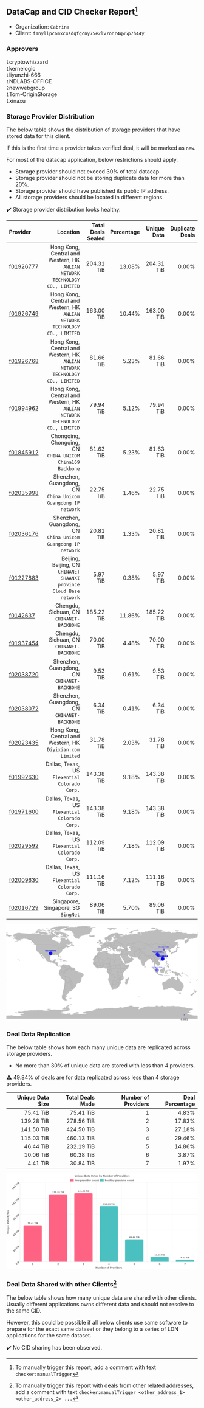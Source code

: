 ## DataCap and CID Checker Report[^1]
 - Organization: `Cabrina`
 - Client: `f1nyllpc6mxc4sdqfgcny75e2lv7onr4qw5p7h44y`
### Approvers
`1`cryptowhizzard<br/>`1`kernelogic<br/>`1`liyunzhi-666<br/>`1`NDLABS-OFFICE<br/>`2`newwebgroup<br/>`1`Tom-OriginStorage<br/>`1`xinaxu

### Storage Provider Distribution
The below table shows the distribution of storage providers that have stored data for this client.

If this is the first time a provider takes verified deal, it will be marked as `new`.

For most of the datacap application, below restrictions should apply.
 - Storage provider should not exceed 30% of total datacap.
 - Storage provider should not be storing duplicate data for more than 20%.
 - Storage provider should have published its public IP address.
 - All storage providers should be located in different regions.

✔️ Storage provider distribution looks healthy.

| Provider                                              |                                                                        Location | Total Deals Sealed | Percentage | Unique Data | Duplicate Deals |
| :---------------------------------------------------- | ------------------------------------------------------------------------------: | -----------------: | ---------: | ----------: | --------------: |
| [f01926777](https://filfox.info/en/address/f01926777) | Hong Kong, Central and Western, HK<br/>`ANLIAN NETWORK TECHNOLOGY CO., LIMITED` |         204.31 TiB |     13.08% |  204.31 TiB |           0.00% |
| [f01926749](https://filfox.info/en/address/f01926749) | Hong Kong, Central and Western, HK<br/>`ANLIAN NETWORK TECHNOLOGY CO., LIMITED` |         163.00 TiB |     10.44% |  163.00 TiB |           0.00% |
| [f01926768](https://filfox.info/en/address/f01926768) | Hong Kong, Central and Western, HK<br/>`ANLIAN NETWORK TECHNOLOGY CO., LIMITED` |          81.66 TiB |      5.23% |   81.66 TiB |           0.00% |
| [f01994962](https://filfox.info/en/address/f01994962) | Hong Kong, Central and Western, HK<br/>`ANLIAN NETWORK TECHNOLOGY CO., LIMITED` |          79.94 TiB |      5.12% |   79.94 TiB |           0.00% |
| [f01845912](https://filfox.info/en/address/f01845912) |                   Chongqing, Chongqing, CN<br/>`CHINA UNICOM China169 Backbone` |          81.63 TiB |      5.23% |   81.63 TiB |           0.00% |
| [f02035998](https://filfox.info/en/address/f02035998) |                 Shenzhen, Guangdong, CN<br/>`China Unicom Guangdong IP network` |          22.75 TiB |      1.46% |   22.75 TiB |           0.00% |
| [f02036176](https://filfox.info/en/address/f02036176) |                 Shenzhen, Guangdong, CN<br/>`China Unicom Guangdong IP network` |          20.81 TiB |      1.33% |   20.81 TiB |           0.00% |
| [f01227883](https://filfox.info/en/address/f01227883) |         Beijing, Beijing, CN<br/>`CHINANET SHAANXI province Cloud Base network` |           5.97 TiB |      0.38% |    5.97 TiB |           0.00% |
| [f0142637](https://filfox.info/en/address/f0142637)   |                                    Chengdu, Sichuan, CN<br/>`CHINANET-BACKBONE` |         185.22 TiB |     11.86% |  185.22 TiB |           0.00% |
| [f01937454](https://filfox.info/en/address/f01937454) |                                    Chengdu, Sichuan, CN<br/>`CHINANET-BACKBONE` |          70.00 TiB |      4.48% |   70.00 TiB |           0.00% |
| [f02038720](https://filfox.info/en/address/f02038720) |                                 Shenzhen, Guangdong, CN<br/>`CHINANET-BACKBONE` |           9.53 TiB |      0.61% |    9.53 TiB |           0.00% |
| [f02038072](https://filfox.info/en/address/f02038072) |                                 Shenzhen, Guangdong, CN<br/>`CHINANET-BACKBONE` |           6.34 TiB |      0.41% |    6.34 TiB |           0.00% |
| [f02023435](https://filfox.info/en/address/f02023435) |                   Hong Kong, Central and Western, HK<br/>`Diyixian.com Limited` |          31.78 TiB |      2.03% |   31.78 TiB |           0.00% |
| [f01992630](https://filfox.info/en/address/f01992630) |                               Dallas, Texas, US<br/>`Flexential Colorado Corp.` |         143.38 TiB |      9.18% |  143.38 TiB |           0.00% |
| [f01971600](https://filfox.info/en/address/f01971600) |                               Dallas, Texas, US<br/>`Flexential Colorado Corp.` |         143.38 TiB |      9.18% |  143.38 TiB |           0.00% |
| [f02029592](https://filfox.info/en/address/f02029592) |                               Dallas, Texas, US<br/>`Flexential Colorado Corp.` |         112.09 TiB |      7.18% |  112.09 TiB |           0.00% |
| [f02009630](https://filfox.info/en/address/f02009630) |                               Dallas, Texas, US<br/>`Flexential Colorado Corp.` |         111.16 TiB |      7.12% |  111.16 TiB |           0.00% |
| [f02016729](https://filfox.info/en/address/f02016729) |                                          Singapore, Singapore, SG<br/>`SingNet` |          89.06 TiB |      5.70% |   89.06 TiB |           0.00% |

<img src="https://raw.githubusercontent.com/data-preservation-programs/filplus-checker-assets/main/filecoin-project/filecoin-plus-large-datasets/issues/1146/1677654309167.png"/>

### Deal Data Replication
The below table shows how each many unique data are replicated across storage providers.

- No more than 30% of unique data are stored with less than 4 providers.

⚠️ 49.84% of deals are for data replicated across less than 4 storage providers.

| Unique Data Size | Total Deals Made | Number of Providers | Deal Percentage |
| ---------------: | ---------------: | ------------------: | --------------: |
|        75.41 TiB |        75.41 TiB |                   1 |           4.83% |
|       139.28 TiB |       278.56 TiB |                   2 |          17.83% |
|       141.50 TiB |       424.50 TiB |                   3 |          27.18% |
|       115.03 TiB |       460.13 TiB |                   4 |          29.46% |
|        46.44 TiB |       232.19 TiB |                   5 |          14.86% |
|        10.06 TiB |        60.38 TiB |                   6 |           3.87% |
|         4.41 TiB |        30.84 TiB |                   7 |           1.97% |

<img src="https://raw.githubusercontent.com/data-preservation-programs/filplus-checker-assets/main/filecoin-project/filecoin-plus-large-datasets/issues/1146/1677654309807.png"/>

### Deal Data Shared with other Clients[^3]
The below table shows how many unique data are shared with other clients.
Usually different applications owns different data and should not resolve to the same CID.

However, this could be possible if all below clients use same software to prepare for the exact same dataset or they belong to a series of LDN applications for the same dataset.

✔️ No CID sharing has been observed.

[^1]: To manually trigger this report, add a comment with text `checker:manualTrigger`

[^2]: Deals from those addresses are combined into this report as they are specified with `checker:manualTrigger`

[^3]: To manually trigger this report with deals from other related addresses, add a comment with text `checker:manualTrigger <other_address_1> <other_address_2> ...`
